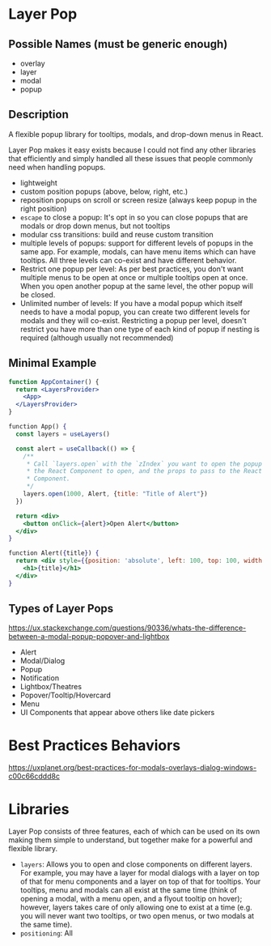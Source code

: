 # Layer Pop

## Possible Names (must be generic enough)

- overlay
- layer
- modal
- popup

## Description

A flexible popup library for tooltips, modals, and drop-down menus in React.

Layer Pop makes it easy exists because I could not find any other libraries that efficiently and simply handled all these issues that people commonly need when handling popups.

- lightweight
- custom position popups (above, below, right, etc.)
- reposition popups on scroll or screen resize (always keep popup in the right position)
- `escape` to close a popup: It's opt in so you can close popups that are modals or drop down menus, but not tooltips
- modular css transitions: build and reuse custom transition
- multiple levels of popups: support for different levels of popups in the same app. For example, modals, can have menu items which can have tooltips. All three levels can co-exist and have different behavior.
- Restrict one popup per level: As per best practices, you don't want multiple menus to be open at once or multiple tooltips open at once. When you open another popup at the same level, the other popup will be closed.
- Unlimited number of levels: If you have a modal popup which itself needs to have a modal popup, you can create two different levels for modals and they will co-exist. Restricting a popup per level, doesn't restrict you have more than one type of each kind of popup if nesting is required (although usually not recommended)

## Minimal Example

```jsx
function AppContainer() {
  return <LayersProvider>
    <App>
  </LayersProvider>
}

function App() {
  const layers = useLayers()

  const alert = useCallback(() => {
    /**
     * Call `layers.open` with the `zIndex` you want to open the popup on,
     * the React Component to open, and the props to pass to the React
     * Component.
     */
    layers.open(1000, Alert, {title: "Title of Alert"})
  })

  return <div>
    <button onClick={alert}>Open Alert</button>
  </div>
}

function Alert({title}) {
  return <div style={{position: 'absolute', left: 100, top: 100, width: 640, border: '1px solid black', padding: '1em'}}>
    <h1>{title}</h1>
  </div>
}
```

## Types of Layer Pops

https://ux.stackexchange.com/questions/90336/whats-the-difference-between-a-modal-popup-popover-and-lightbox

- Alert
- Modal/Dialog
- Popup
- Notification
- Lightbox/Theatres
- Popover/Tooltip/Hovercard
- Menu
- UI Components that appear above others like date pickers

# Best Practices Behaviors

https://uxplanet.org/best-practices-for-modals-overlays-dialog-windows-c00c66cddd8c

# Libraries

Layer Pop consists of three features, each of which can be used on its own making them simple to understand, but together make for a powerful and flexible library.

- `layers`: Allows you to open and close components on different layers. For example, you may have a layer for modal dialogs with a layer on top of that for menu components and a layer on top of that for tooltips. Your tooltips, menu and modals can all exist at the same time (think of opening a modal, with a menu open, and a flyout tooltip on hover); however, layers takes care of only allowing one to exist at a time (e.g. you will never want two tooltips, or two open menus, or two modals at the same time).
- `positioning`: All
